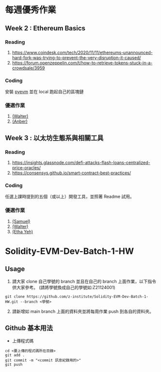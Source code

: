 # 每週優秀作業
## Week 2 : Ethereum Basics
### Reading
1. https://www.coindesk.com/tech/2020/11/11/ethereums-unannounced-hard-fork-was-trying-to-prevent-the-very-disruption-it-caused/
2. https://forum.openzeppelin.com/t/how-to-retrieve-tokens-stuck-in-a-crowdsale/3959
### Coding
安裝 [pyevm](https://py-evm.readthedocs.io/en/latest/guides/quickstart.html) 並在 local 跑起自己的區塊鏈
### 優選作業
1. [(Walter)](https://github.com/z-institute/Solidity-EVM-Dev-Batch-1-HW/tree/Z21124003/W2/individual)
2. [(Anber)](https://github.com/z-institute/Solidity-EVM-Dev-Batch-1-HW/tree/Z21124006/W2/Individual)
## Week 3 : 以太坊生態系與相關工具
### Reading
1. https://insights.glassnode.com/defi-attacks-flash-loans-centralized-price-oracles/
2. https://consensys.github.io/smart-contract-best-practices/
### Coding
任選上課時提到的五個（或以上）開發工具，並照著 Readme 試用。
### 優選作業
1. [(Samuel)](https://github.com/z-institute/Solidity-EVM-Dev-Batch-1-HW/tree/Z21124002/W3/individual)
2. [(Walter)](https://github.com/z-institute/Solidity-EVM-Dev-Batch-1-HW/tree/Z21124003/W3/individual/reading_and_summary)
3. [(Etha Yeh)](https://github.com/z-institute/Solidity-EVM-Dev-Batch-1-HW/tree/Z21124004/W3/Individual)
# Solidity-EVM-Dev-Batch-1-HW
## Usage
1. 請大家 clone 自己學號的 branch 並且在自己的 branch 上面作業，以下指令供大家參考。 (請將學號換成自己的學號如:Z21124001)
```
git clone https://github.com/z-institute/Solidity-EVM-Dev-Batch-1-HW.git --branch <學號>
```
2. 請新增如 main branch 上面的資料夾並將每周作業 push 到各自的資料夾。
## Github 基本用法
* 上傳程式碼
```
cd <要上傳的程式碼所在目錄>
git add .
git commit -m "<commit 訊息紀錄用的>"
git push
```
